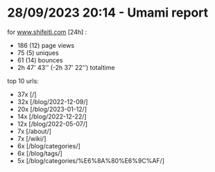# 28/09/2023 20:14 - Umami report
for www.shifeiti.com [24h] :

 - 186 (12) page views
 - 75 (5) uniques
 - 61 (14) bounces
 - 2h 47' 43'' (-2h 37' 22'') totaltime


top 10 urls:
 - 37x [/]
 - 32x [/blog/2022-12-09/]
 - 20x [/blog/2023-01-12/]
 - 14x [/blog/2022-12-22/]
 - 12x [/blog/2022-05-07/]
 - 7x [/about/]
 - 7x [/wiki/]
 - 6x [/blog/categories/]
 - 6x [/blog/tags/]
 - 5x [/blog/categories/%E6%8A%80%E6%9C%AF/]


